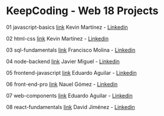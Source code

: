 # KeepCoding - Web 18 Projects

01 javascript-basics [link](https://github.com/pablo-sch/keepcoding-01-javascript-basics)
Kevin Martínez - [Linkedin](https://www.linkedin.com/in/kevinjmartinez/)

02 html-css [link](https://github.com/pablo-sch/keepcoding-02-html-css)
Kevin Martínez - [Linkedin](https://www.linkedin.com/in/kevinjmartinez/)

03 sql-fundamentals [link](https://github.com/pablo-sch/keepcoding-03-sql-fundamentals)
Francisco Molina - [Linkedin](https://www.linkedin.com/in/franciscomoma/)

04 node-backend [link](https://github.com/pablo-sch/keepcoding-04-node-backend)
Javier Miguel - [Linkedin](https://www.linkedin.com/in/javiermiguel/)

05 frontend-javascript [link](https://github.com/pablo-sch/keepcoding-05-frontend-javascript)
Eduardo Aguilar - [Linkedin](https://www.linkedin.com/in/eduaguilarweb/)

06 front-end-pro [link](https://github.com/pablo-sch/keepcoding-06-front-end-pro)
Nauel Gómez - [Linkedin](https://www.linkedin.com/in/nauelg/)

07 web-components [link](https://github.com/pablo-sch/keepcoding-07-web-components)
Eduardo Aguilar - [Linkedin](https://www.linkedin.com/in/eduaguilarweb/)

08 react-fundamentals [link](https://github.com/pablo-sch/keepcoding-08-react-fundamentals)
David Jiménez - [Linkedin](https://www.linkedin.com/in/david-jimenez-jimenez/)
